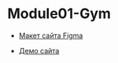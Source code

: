 # Module01-Gym

* [ Макет сайта Figma](https://www.figma.com/file/BWKgxh9hPxGtcIahXkyO0T/Annblok-(Copy)?node-id=0%3A1)

* [ Демо сайта](https://e1ena1.github.io/Module01-Gym/index.html)
